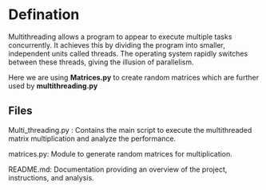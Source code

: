 # Defination
Multithreading allows a program to appear to execute multiple tasks concurrently. It achieves this by dividing the program into smaller, independent units called threads. The operating system rapidly switches between these threads, giving the illusion of parallelism.

Here we are using **Matrices.py** to create random matrices which are further used by **multithreading.py**

## Files
Multi_threading.py : Contains the main script to execute the multithreaded matrix multiplication and analyze the performance.

matrices.py: Module to generate random matrices for multiplication.

README.md: Documentation providing an overview of the project, instructions, and analysis.

